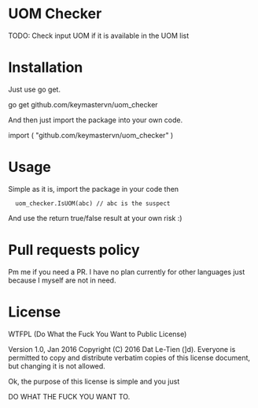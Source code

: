 UOM Checker
================

TODO: Check input UOM if it is available in the UOM list

Installation
============

Just use go get.

  go get github.com/keymastervn/uom_checker

And then just import the package into your own code.

  import (
    "github.com/keymastervn/uom_checker"
  )

Usage
=====

Simple as it is, import the package in your code then

```
  uom_checker.IsUOM(abc) // abc is the suspect
```

And use the return true/false result at your own risk :)


Pull requests policy
====================

Pm me if you need a PR. I have no plan currently for other languages just because I myself are not in need.

License
=======

WTFPL (Do What the Fuck You Want to Public License)

Version 1.0, Jan 2016
Copyright (C) 2016 Dat Le-Tien (]d).
Everyone is permitted to copy and distribute verbatim copies
of this license document, but changing it is not allowed.

Ok, the purpose of this license is simple
and you just

DO WHAT THE FUCK YOU WANT TO.